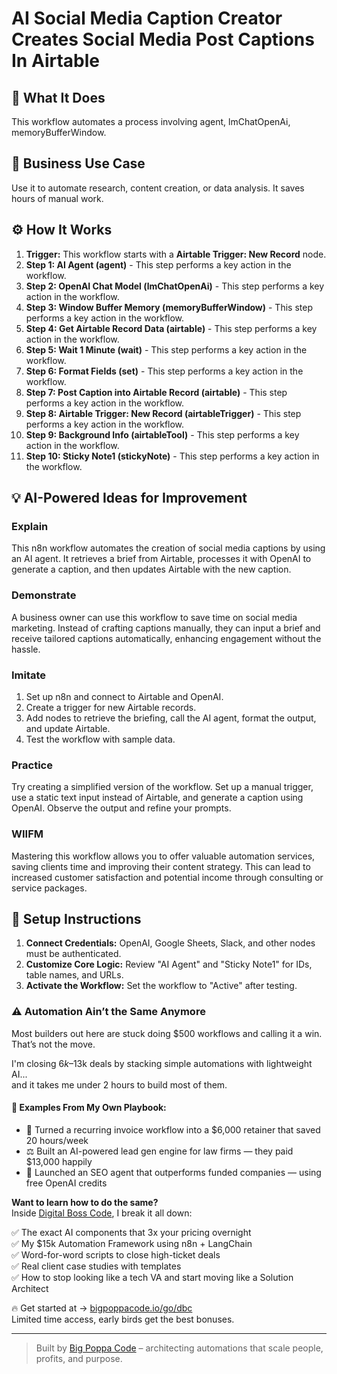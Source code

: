 # AI Social Media Caption Creator Creates Social Media Post Captions In Airtable

## 🚀 What It Does
This workflow automates a process involving agent, lmChatOpenAi, memoryBufferWindow.

## 💼 Business Use Case
Use it to automate research, content creation, or data analysis. It saves hours of manual work.

## ⚙️ How It Works
1.  **Trigger:** This workflow starts with a **Airtable Trigger: New Record** node.
2. **Step 1: AI Agent (agent)** - This step performs a key action in the workflow.
3. **Step 2: OpenAI Chat Model (lmChatOpenAi)** - This step performs a key action in the workflow.
4. **Step 3: Window Buffer Memory (memoryBufferWindow)** - This step performs a key action in the workflow.
5. **Step 4: Get Airtable Record Data (airtable)** - This step performs a key action in the workflow.
6. **Step 5: Wait 1 Minute (wait)** - This step performs a key action in the workflow.
7. **Step 6: Format Fields (set)** - This step performs a key action in the workflow.
8. **Step 7: Post Caption into Airtable Record (airtable)** - This step performs a key action in the workflow.
9. **Step 8: Airtable Trigger: New Record (airtableTrigger)** - This step performs a key action in the workflow.
10. **Step 9: Background Info (airtableTool)** - This step performs a key action in the workflow.
11. **Step 10: Sticky Note1 (stickyNote)** - This step performs a key action in the workflow.

## 💡 AI-Powered Ideas for Improvement
### Explain
This n8n workflow automates the creation of social media captions by using an AI agent. It retrieves a brief from Airtable, processes it with OpenAI to generate a caption, and then updates Airtable with the new caption.

### Demonstrate
A business owner can use this workflow to save time on social media marketing. Instead of crafting captions manually, they can input a brief and receive tailored captions automatically, enhancing engagement without the hassle.

### Imitate
1. Set up n8n and connect to Airtable and OpenAI.
2. Create a trigger for new Airtable records.
3. Add nodes to retrieve the briefing, call the AI agent, format the output, and update Airtable.
4. Test the workflow with sample data.

### Practice
Try creating a simplified version of the workflow. Set up a manual trigger, use a static text input instead of Airtable, and generate a caption using OpenAI. Observe the output and refine your prompts.

### WIIFM
Mastering this workflow allows you to offer valuable automation services, saving clients time and improving their content strategy. This can lead to increased customer satisfaction and potential income through consulting or service packages.

## 🔧 Setup Instructions
1. **Connect Credentials:** OpenAI, Google Sheets, Slack, and other nodes must be authenticated.
2. **Customize Core Logic:** Review "AI Agent" and "Sticky Note1" for IDs, table names, and URLs.
3. **Activate the Workflow:** Set the workflow to "Active" after testing.

### ⚠️ Automation Ain’t the Same Anymore

Most builders out here are stuck doing $500 workflows and calling it a win.  
That’s not the move.  

I'm closing $6k–$13k deals by stacking simple automations with lightweight AI...  
and it takes me under 2 hours to build most of them.

#### 🧠 Examples From My Own Playbook:
- 🔁 Turned a recurring invoice workflow into a $6,000 retainer that saved 20 hours/week  
- ⚖️ Built an AI-powered lead gen engine for law firms — they paid $13,000 happily  
- 🚀 Launched an SEO agent that outperforms funded companies — using free OpenAI credits  

**Want to learn how to do the same?**  
Inside [Digital Boss Code](https://bigpoppacode.io/go/dbc), I break it all down:

✅ The exact AI components that 3x your pricing overnight  
✅ My $15k Automation Framework using n8n + LangChain  
✅ Word-for-word scripts to close high-ticket deals  
✅ Real client case studies with templates  
✅ How to stop looking like a tech VA and start moving like a Solution Architect  

🔥 Get started at → [bigpoppacode.io/go/dbc](https://bigpoppacode.io/go/dbc)  
Limited time access, early birds get the best bonuses.

---
> Built by [Big Poppa Code](https://bigpoppacode.io) – architecting automations that scale people, profits, and purpose.
